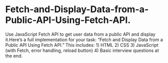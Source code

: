 # Fetch-and-Display-Data-from-a-Public-API-Using-Fetch-API.
Use JavaScript Fetch API to get user data from a public API and display it.Here’s a full implementation for your task: “Fetch and Display Data from a Public API Using Fetch API.” This includes:  1) HTML 2) CSS 3) JavaScript (with Fetch, error handling, reload button) 4) Basic interview questions at the end.
